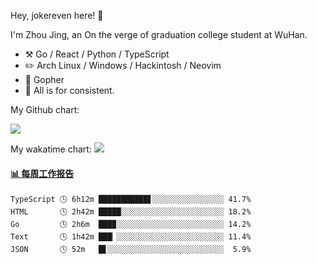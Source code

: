 Hey, jokereven here! 👋

I'm Zhou Jing, an On the verge of graduation college student at WuHan.

-   :hammer_and_pick: Go / React / Python / TypeScript
-   :pencil2: Arch Linux / Windows / Hackintosh / Neovim
-   :seedling: Gopher
-   :thought_balloon: All is for consistent.

My Github chart:

![](https://ghchart.rshah.org/JonnieWayy)

My wakatime chart:
![](https://wakatime.com/share/@jokereven/1679dc82-4bf9-4b63-9203-390d608503de.png)

<!-- waka-box start -->
#### <a href="https://gist.github.com/9f8118785e2d128d746db5f61b0e0a2a" target="_blank">📊 每周工作报告</a>
```text
TypeScript 🕓 6h12m ███████████▋░░░░░░░░░░░░░░░░ 41.7%
HTML       🕓 2h42m █████░░░░░░░░░░░░░░░░░░░░░░░ 18.2%
Go         🕓 2h6m  ███▉░░░░░░░░░░░░░░░░░░░░░░░░ 14.2%
Text       🕓 1h42m ███▏░░░░░░░░░░░░░░░░░░░░░░░░ 11.4%
JSON       🕓 52m   █▋░░░░░░░░░░░░░░░░░░░░░░░░░░  5.9%
```
<!-- Powered by https://github.com/journey-ad/waka-box-go . -->
<!-- waka-box end -->
